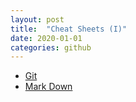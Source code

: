 ```yaml
---
layout: post
title:  "Cheat Sheets (I)"
date: 2020-01-01 
categories: github
---
```

+ [Git][github]
+ [Mark Down][markdown]

[github]: https://training.github.com/kit/downloads/github-git-cheat-sheet.pdf
[markdown]: https://github.com/adam-p/markdown-here/wiki/Markdown-Cheatsheet
